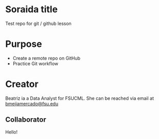 # Soraida title 
Test repo for git / github lesson

# Purpose

- Create a remote repo on GitHub
- Practice Git workflow

# Creator
Beatriz ia a Data Analyst for FSUCML. She can be reached via email at [bmejiamercado@fsu.edu](mailto:bmejiamercado@fsu.edu)

## Collaborator

Hello! 

